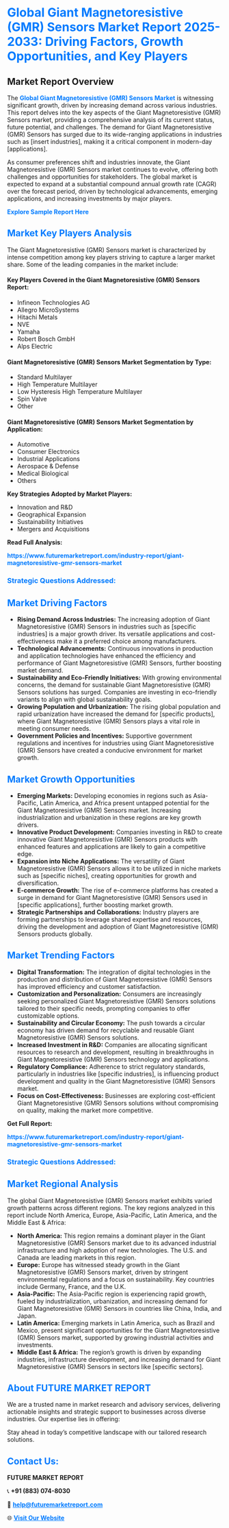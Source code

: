 <h1 style="color: #007BFF;">Global Giant Magnetoresistive (GMR) Sensors Market Report 2025-2033: Driving Factors, Growth Opportunities, and Key Players</h1>

<section id="overview">
<h2>Market Report Overview</h2>
<p>The <a href="https://www.futuremarketreport.com/industry-report/giant-magnetoresistive-gmr-sensors-market" style="color: #007BFF; text-decoration: none;"><strong>Global Giant Magnetoresistive (GMR) Sensors Market</strong></a> is witnessing significant growth, driven by increasing demand across various industries. This report delves into the key aspects of the Giant Magnetoresistive (GMR) Sensors market, providing a comprehensive analysis of its current status, future potential, and challenges. The demand for Giant Magnetoresistive (GMR) Sensors has surged due to its wide-ranging applications in industries such as [insert industries], making it a critical component in modern-day [applications].</p>
<p>As consumer preferences shift and industries innovate, the Giant Magnetoresistive (GMR) Sensors market continues to evolve, offering both challenges and opportunities for stakeholders. The global market is expected to expand at a substantial compound annual growth rate (CAGR) over the forecast period, driven by technological advancements, emerging applications, and increasing investments by major players.</p>
</section>

<section id="overview">
<p><a href="https://www.futuremarketreport.com/request-sample/reportId=26933" style="color: #007BFF; text-decoration: none;"><strong>Explore Sample Report Here</strong></a></p>
</section>

<section id="key-players">
<h2 style="color: #007BFF;">Market Key Players Analysis</h2>
<p>The Giant Magnetoresistive (GMR) Sensors market is characterized by intense competition among key players striving to capture a larger market share. Some of the leading companies in the market include:</p>
<h4>Key Players Covered in the Giant Magnetoresistive (GMR) Sensors Report:</h4>
<ul><li>Infineon Technologies AG</li><li>Allegro MicroSystems</li><li>Hitachi Metals</li><li>NVE</li><li>Yamaha</li><li>Robert Bosch GmbH</li><li>Alps Electric</li></ul>
<h4>Giant Magnetoresistive (GMR) Sensors Market Segmentation by Type:</h4>
<ul><li>Standard Multilayer</li><li>High Temperature Multilayer</li><li>Low Hysteresis High Temperature Multilayer</li><li>Spin Valve</li><li>Other</li></ul>

<h4>Giant Magnetoresistive (GMR) Sensors Market Segmentation by Application:</h4>
<ul><li>Automotive</li><li>Consumer Electronics</li><li>Industrial Applications</li><li>Aerospace &amp; Defense</li><li>Medical Biological</li><li>Others</li></ul>
<p><strong>Key Strategies Adopted by Market Players:</strong></p>
<ul>
<li>Innovation and R&D</li>
<li>Geographical Expansion</li>
<li>Sustainability Initiatives</li>
<li>Mergers and Acquisitions</li>
</ul>
</section>

<section>
<p><strong>Read Full Analysis: </strong></p><a href="https://www.futuremarketreport.com/industry-report/giant-magnetoresistive-gmr-sensors-market" style="color: #007BFF; text-decoration: none;"><strong>https://www.futuremarketreport.com/industry-report/giant-magnetoresistive-gmr-sensors-market</strong></a>
<h3 style="color: #007BFF;">Strategic Questions Addressed:</h3>
</section>

<section id="driving-factors">
<h2 style="color: #007BFF;">Market Driving Factors</h2>
<ul>
<li><strong>Rising Demand Across Industries:</strong> The increasing adoption of Giant Magnetoresistive (GMR) Sensors in industries such as [specific industries] is a major growth driver. Its versatile applications and cost-effectiveness make it a preferred choice among manufacturers.</li>
<li><strong>Technological Advancements:</strong> Continuous innovations in production and application technologies have enhanced the efficiency and performance of Giant Magnetoresistive (GMR) Sensors, further boosting market demand.</li>
<li><strong>Sustainability and Eco-Friendly Initiatives:</strong> With growing environmental concerns, the demand for sustainable Giant Magnetoresistive (GMR) Sensors solutions has surged. Companies are investing in eco-friendly variants to align with global sustainability goals.</li>
<li><strong>Growing Population and Urbanization:</strong> The rising global population and rapid urbanization have increased the demand for [specific products], where Giant Magnetoresistive (GMR) Sensors plays a vital role in meeting consumer needs.</li>
<li><strong>Government Policies and Incentives:</strong> Supportive government regulations and incentives for industries using Giant Magnetoresistive (GMR) Sensors have created a conducive environment for market growth.</li>
</ul>
</section>

<section id="growth-opportunities">
<h2 style="color: #007BFF;">Market Growth Opportunities</h2>
<ul>
<li><strong>Emerging Markets:</strong> Developing economies in regions such as Asia-Pacific, Latin America, and Africa present untapped potential for the Giant Magnetoresistive (GMR) Sensors market. Increasing industrialization and urbanization in these regions are key growth drivers.</li>
<li><strong>Innovative Product Development:</strong> Companies investing in R&D to create innovative Giant Magnetoresistive (GMR) Sensors products with enhanced features and applications are likely to gain a competitive edge.</li>
<li><strong>Expansion into Niche Applications:</strong> The versatility of Giant Magnetoresistive (GMR) Sensors allows it to be utilized in niche markets such as [specific niches], creating opportunities for growth and diversification.</li>
<li><strong>E-commerce Growth:</strong> The rise of e-commerce platforms has created a surge in demand for Giant Magnetoresistive (GMR) Sensors used in [specific applications], further boosting market growth.</li>
<li><strong>Strategic Partnerships and Collaborations:</strong> Industry players are forming partnerships to leverage shared expertise and resources, driving the development and adoption of Giant Magnetoresistive (GMR) Sensors products globally.</li>
</ul>
</section>

<section id="trending-factors">
<h2 style="color: #007BFF;">Market Trending Factors</h2>
<ul>
<li><strong>Digital Transformation:</strong> The integration of digital technologies in the production and distribution of Giant Magnetoresistive (GMR) Sensors has improved efficiency and customer satisfaction.</li>
<li><strong>Customization and Personalization:</strong> Consumers are increasingly seeking personalized Giant Magnetoresistive (GMR) Sensors solutions tailored to their specific needs, prompting companies to offer customizable options.</li>
<li><strong>Sustainability and Circular Economy:</strong> The push towards a circular economy has driven demand for recyclable and reusable Giant Magnetoresistive (GMR) Sensors solutions.</li>
<li><strong>Increased Investment in R&D:</strong> Companies are allocating significant resources to research and development, resulting in breakthroughs in Giant Magnetoresistive (GMR) Sensors technology and applications.</li>
<li><strong>Regulatory Compliance:</strong> Adherence to strict regulatory standards, particularly in industries like [specific industries], is influencing product development and quality in the Giant Magnetoresistive (GMR) Sensors market.</li>
<li><strong>Focus on Cost-Effectiveness:</strong> Businesses are exploring cost-efficient Giant Magnetoresistive (GMR) Sensors solutions without compromising on quality, making the market more competitive.</li>
</ul>
</section>

<section>
<p><strong>Get Full Report: </strong></p><a href="https://www.futuremarketreport.com/industry-report/giant-magnetoresistive-gmr-sensors-market" style="color: #007BFF; text-decoration: none;"><strong>https://www.futuremarketreport.com/industry-report/giant-magnetoresistive-gmr-sensors-market</strong></a>
<h3 style="color: #007BFF;">Strategic Questions Addressed:</h3>
</section>


<section id="regional-analysis">
<h2 style="color: #007BFF;">Market Regional Analysis</h2>
<p>The global Giant Magnetoresistive (GMR) Sensors market exhibits varied growth patterns across different regions. The key regions analyzed in this report include North America, Europe, Asia-Pacific, Latin America, and the Middle East & Africa:</p>
<ul>
<li><strong>North America:</strong> This region remains a dominant player in the Giant Magnetoresistive (GMR) Sensors market due to its advanced industrial infrastructure and high adoption of new technologies. The U.S. and Canada are leading markets in this region.</li>
<li><strong>Europe:</strong> Europe has witnessed steady growth in the Giant Magnetoresistive (GMR) Sensors market, driven by stringent environmental regulations and a focus on sustainability. Key countries include Germany, France, and the U.K.</li>
<li><strong>Asia-Pacific:</strong> The Asia-Pacific region is experiencing rapid growth, fueled by industrialization, urbanization, and increasing demand for Giant Magnetoresistive (GMR) Sensors in countries like China, India, and Japan.</li>
<li><strong>Latin America:</strong> Emerging markets in Latin America, such as Brazil and Mexico, present significant opportunities for the Giant Magnetoresistive (GMR) Sensors market, supported by growing industrial activities and investments.</li>
<li><strong>Middle East & Africa:</strong> The region’s growth is driven by expanding industries, infrastructure development, and increasing demand for Giant Magnetoresistive (GMR) Sensors in sectors like [specific sectors].</li>
</ul>
</section>

<footer>
<h2 style="color: #007BFF;">About FUTURE MARKET REPORT</h2>
<p>We are a trusted name in market research and advisory services, delivering actionable insights and strategic support to businesses across diverse industries. Our expertise lies in offering:</p>

<p>Stay ahead in today’s competitive landscape with our tailored research solutions.</p>

<h2 style="color: #007BFF;">Contact Us:</h2>
<p><strong>FUTURE MARKET REPORT</strong></p>
<p>📞 <strong>+91 (883) 074-8030</strong></p>
<p>📧 <strong><a href="mailto:help@futuremarketreport.com" style="color: #007BFF;">help@futuremarketreport.com</a></strong></p>
<p>🌐 <strong><a href="https://www.futuremarketreport.com/" style="color: #007BFF;">Visit Our Website</a></strong></p>
</footer>